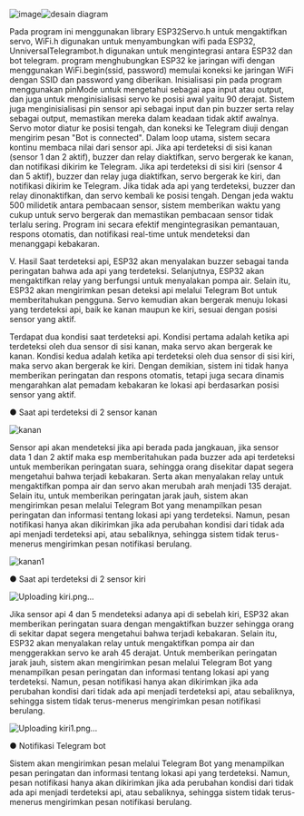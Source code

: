![image](https://github.com/user-attachments/assets/70fd1ebb-c2e6-44de-b7be-00ffdce05d50)![desain diagram](https://github.com/user-attachments/assets/bfd46aa1-ad3b-4090-88e6-c9d90c129611)


Pada program ini menggunakan library ESP32Servo.h untuk mengaktifkan servo, WiFi.h digunakan untuk menyambungkan wifi pada ESP32, UnniversalTelegrambot.h digunakan untuk mengintegrasi antara ESP32 dan bot telegram. program menghubungkan ESP32 ke jaringan wifi dengan menggunakan WiFi.begin(ssid, password) memulai koneksi ke jaringan WiFi dengan SSID dan password yang diberikan. Inisialisasi pin pada program menggunakan pinMode untuk mengetahui sebagai apa input atau output, dan juga untuk menginisialisasi servo ke posisi awal yaitu 90 derajat. Sistem juga menginisialisasi pin sensor api sebagai input dan pin buzzer serta relay sebagai output, memastikan mereka dalam keadaan tidak aktif awalnya. Servo motor diatur ke posisi tengah, dan koneksi ke Telegram diuji dengan mengirim pesan "Bot is connected".
Dalam loop utama, sistem secara kontinu membaca nilai dari sensor api. Jika api terdeteksi di sisi kanan (sensor 1 dan 2 aktif), buzzer dan relay diaktifkan, servo bergerak ke kanan, dan notifikasi dikirim ke Telegram. Jika api terdeteksi di sisi kiri (sensor 4 dan 5 aktif), buzzer dan relay juga diaktifkan, servo bergerak ke kiri, dan notifikasi dikirim ke Telegram. Jika tidak ada api yang terdeteksi, buzzer dan relay dinonaktifkan, dan servo kembali ke posisi tengah. Dengan jeda waktu 500 milidetik antara pembacaan sensor, sistem memberikan waktu yang cukup untuk servo bergerak dan memastikan pembacaan sensor tidak terlalu sering. Program ini secara efektif mengintegrasikan pemantauan, respons otomatis, dan notifikasi real-time untuk mendeteksi dan menanggapi kebakaran.

V.	Hasil
Saat terdeteksi api, ESP32 akan menyalakan buzzer sebagai tanda peringatan bahwa ada api yang terdeteksi. Selanjutnya, ESP32 akan mengaktifkan relay yang berfungsi untuk menyalakan pompa air. Selain itu, ESP32 akan mengirimkan pesan deteksi api melalui Telegram Bot untuk memberitahukan pengguna. Servo kemudian akan bergerak menuju lokasi yang terdeteksi api, baik ke kanan maupun ke kiri, sesuai dengan posisi sensor yang aktif.

Terdapat dua kondisi saat terdeteksi api. Kondisi pertama adalah ketika api terdeteksi oleh dua sensor di sisi kanan, maka servo akan bergerak ke kanan. Kondisi kedua adalah ketika api terdeteksi oleh dua sensor di sisi kiri, maka servo akan bergerak ke kiri. Dengan demikian, sistem ini tidak hanya memberikan peringatan dan respons otomatis, tetapi juga secara dinamis mengarahkan alat pemadam kebakaran ke lokasi api berdasarkan posisi sensor yang aktif.

●	Saat api terdeteksi di 2 sensor kanan

![kanan](https://github.com/user-attachments/assets/d5e9576e-5676-41bf-b806-0df3fcff2abf)

 
Sensor api akan mendeteksi jika api berada pada jangkauan, jika sensor data 1 dan 2 aktif maka esp memberitahukan pada buzzer ada api terdeteksi untuk memberikan peringatan suara, sehingga orang disekitar dapat segera mengetahui bahwa terjadi kebakaran. Serta akan menyalakan relay untuk mengaktifkan pompa air dan servo akan merubah arah menjadi 135 derajat. Selain itu, untuk memberikan peringatan jarak jauh, sistem akan mengirimkan pesan melalui Telegram Bot yang menampilkan pesan peringatan dan informasi tentang lokasi api yang terdeteksi. Namun, pesan notifikasi hanya akan dikirimkan jika ada perubahan kondisi dari tidak ada api menjadi terdeteksi api, atau sebaliknya, sehingga sistem tidak terus-menerus mengirimkan pesan notifikasi berulang.

 ![kanan1](https://github.com/user-attachments/assets/6cd2a86b-6bf6-4158-a0c2-8ab17574f5c8)

●	Saat api terdeteksi di 2 sensor kiri

 ![Uploading kiri.png…]()

Jika sensor api 4 dan 5 mendeteksi adanya api di sebelah kiri, ESP32 akan memberikan peringatan suara dengan mengaktifkan buzzer sehingga orang di sekitar dapat segera mengetahui bahwa terjadi kebakaran. Selain itu, ESP32 akan menyalakan relay untuk mengaktifkan pompa air dan menggerakkan servo ke arah 45 derajat. Untuk memberikan peringatan jarak jauh, sistem akan mengirimkan pesan melalui Telegram Bot yang menampilkan pesan peringatan dan informasi tentang lokasi api yang terdeteksi. Namun, pesan notifikasi hanya akan dikirimkan jika ada perubahan kondisi dari tidak ada api menjadi terdeteksi api, atau sebaliknya, sehingga sistem tidak terus-menerus mengirimkan pesan notifikasi berulang.

 ![Uploading kiri1.png…]()

●	Notifikasi Telegram bot
	 
Sistem akan mengirimkan pesan melalui Telegram Bot yang menampilkan pesan peringatan dan informasi tentang lokasi api yang terdeteksi. Namun, pesan notifikasi hanya akan dikirimkan jika ada perubahan kondisi dari tidak ada api menjadi terdeteksi api, atau sebaliknya, sehingga sistem tidak terus-menerus mengirimkan pesan notifikasi berulang.
